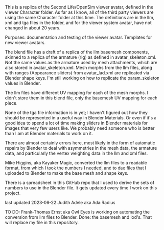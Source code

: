 This is a replica of the Second Life/OpenSim viewer avatar, defined in the viewer Character folder. As far as I know, all of the third party viewers are using the same Character folder at this time. The definitions are in the llm, xml and tga files in the folder, and for the viewer system avatar, have not changed in about 20 years.

Purposes: documentation and testing of the viewer avatar. Templates for new viewer avatars.  

The blend file has a draft of a replica of the llm basemesh components, skinned to a replica of the armature (rig) as defined in avatar_skeleton.xml. Not the same values as the armature used by mesh attachments, which are also stored in avatar_skeleton.xml. Mesh morphs from the llm files, along with ranges (Appearance sliders) from avatar_lad.xml are replicated via Blender shape keys. I'm still working on how to replicate the param_skeleton values in Blender. 

The llm files have different UV mapping for each of the mesh morphs. I didn't store them in this blend file, only the basemesh UV mapping for each piece. 

None of the tga file information is in yet; I haven't figured out how they should be represented in a useful way in Blender Materials. Or even if it's a good idea to spend a lot of time making sliders in Blender materials for images that very few users like. We probably need someone who is better than I am at Blender materials to work on it. 

There are almost certainly errors here, most likely in the form of automatic repairs by Blender to deal with asymmetries in the mesh data, the armature data, and particularly the vertex weighting data in the llm and xml files. 

Mike Higgins, aka Kayaker Magic, converted the llm files to a readable format, from which I took the numbers I needed, and to dae files that I uploaded to Blender to make the base mesh and shape keys. 

There is a spreadsheet in this GitHub repo that I used to derive the sets of numbers to use in the Blender file. It gets updated every time I work on this project. 

last updated 2023-06-22 Judith Adele aka Ada Radius 

TO DO:
Frank-Thomas Ernst aka Owl Eyes is working on automating the conversion from llm files to Blender. Done: the basemesh and lod's. That will replace my file in this repository.
